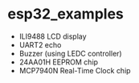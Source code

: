 # esp32_examples
  * ILI9488 LCD display
  * UART2 echo
  * Buzzer (using LEDC controller)
  * 24AA01H EEPROM chip
  * MCP7940N Real-Time Clock chip

